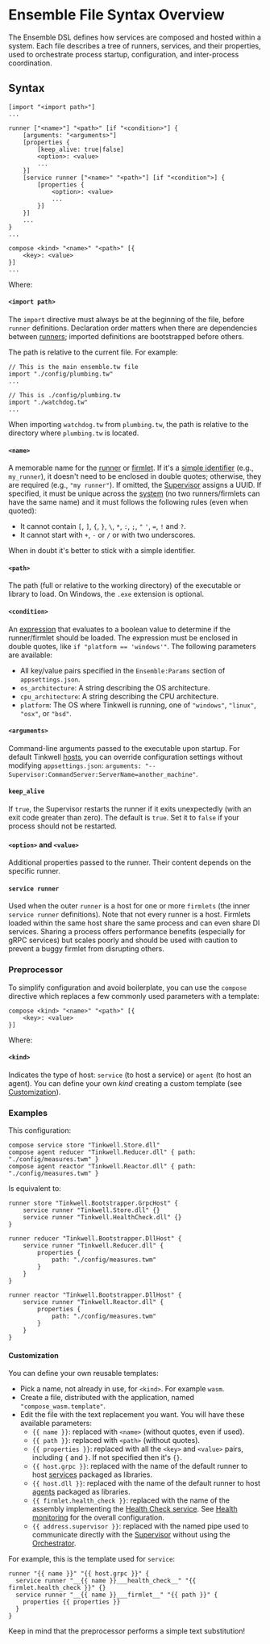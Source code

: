 # Ensemble File Syntax Overview

The Ensemble DSL defines how services are composed and hosted within a system. Each file describes a tree of runners, services, and their properties, used to orchestrate process startup, configuration, and inter-process coordination.

## Syntax

```text
[import "<import path>"]
...

runner ["<name>"] "<path>" [if "<condition>"] {
    [arguments: "<arguments>"]
    [properties {
        [keep_alive: true|false]
        <option>: <value>
        ...
    }]
    [service runner ["<name>" "<path>"] [if "<condition">] {
        [properties {
            <option>: <value>
            ...
        }]
    }]
    ...
}
...

compose <kind> "<name>" "<path>" [{
    <key>: <value>
}]
...
```

Where:

#### `<import path>`

The `import` directive must always be at the beginning of the file, before `runner` definitions. Declaration order matters when there are dependencies between [runners](./Glossary.md#runner); imported definitions are bootstrapped before others.

The path is relative to the current file. For example:

```text
// This is the main ensemble.tw file
import "./config/plumbing.tw"
...

// This is ./config/plumbing.tw
import "./watchdog.tw"
...
```

When importing `watchdog.tw` from `plumbing.tw`, the path is relative to the directory where `plumbing.tw` is located.

#### `<name>`
A memorable name for the [runner](./Glossary.md#runner) or [firmlet](./Glossary.md#firmlet). If it's a [simple identifier](./Glossary.md#simple-identifier) (e.g., `my_runner`), it doesn't need to be enclosed in double quotes; otherwise, they are required (e.g., `"my runner"`). If omitted, the [Supervisor](./Glossary.md#supervisor) assigns a UUID. If specified, it must be unique across the [system](./Glossary.md#system) (no two runners/firmlets can have the same name) and it must follows the following rules (even when quoted):
* It cannot contain `[`, `]`, `{`, `}`, `\`, `*`, `:`, `;`, `"` `'`, `=`, `!` and `?`. 
* It cannot start with `+`, `-` or `/` or with two underscores.

When in doubt it's better to stick with a simple identifier.

#### `<path>`
The path (full or relative to the working directory) of the executable or library to load. On Windows, the `.exe` extension is optional.

#### `<condition>`
An [expression](./Expressions.md) that evaluates to a boolean value to determine if the runner/firmlet should be loaded. The expression must be enclosed in double quotes, like `if "platform == 'windows'"`.
The following parameters are available:
* All key/value pairs specified in the `Ensemble:Params` section of `appsettings.json`.
* `os_architecture`: A string describing the OS architecture.
* `cpu_architecture`: A string describing the CPU architecture.
* `platform`: The OS where Tinkwell is running, one of `"windows"`, `"linux"`, `"osx"`, or `"bsd"`.

#### `<arguments>`
Command-line arguments passed to the executable upon startup. For default Tinkwell [hosts](./Glossary.md#host), you can override configuration settings without modifying `appsettings.json`: `arguments: "--Supervisor:CommandServer:ServerName=another_machine"`.

#### `keep_alive`
If `true`, the Supervisor restarts the runner if it exits unexpectedly (with an exit code greater than zero). The default is `true`. Set it to `false` if your process should not be restarted.

#### `<option>` and `<value>`
Additional properties passed to the runner. Their content depends on the specific runner.

#### `service runner`
Used when the outer `runner` is a host for one or more `firmlets` (the inner `service runner` definitions). Note that not every runner is a host. Firmlets loaded within the same host share the same process and can even share DI services. Sharing a process offers performance benefits (especially for gRPC services) but scales poorly and should be used with caution to prevent a buggy firmlet from disrupting others.

### Preprocessor

To simplify configuration and avoid boilerplate, you can use the `compose` directive which replaces a few commonly used parameters with a template:

```text
compose <kind> "<name>" "<path>" [{
    <key>: <value>
}]
```

Where:

#### `<kind>`

Indicates the type of host: `service` (to host a service) or `agent` (to host an agent). You can define your own _kind_ creating a custom template (see [Customization](#customization)).

### Examples

This configuration:

```text
compose service store "Tinkwell.Store.dll"
compose agent reducer "Tinkwell.Reducer.dll" { path: "./config/measures.twm" }
compose agent reactor "Tinkwell.Reactor.dll" { path: "./config/measures.twm" }
```

Is equivalent to:

```text
runner store "Tinkwell.Bootstrapper.GrpcHost" {
    service runner "Tinkwell.Store.dll" {}
    service runner "Tinkwell.HealthCheck.dll" {}
}

runner reducer "Tinkwell.Bootstrapper.DllHost" {
    service runner "Tinkwell.Reducer.dll" {
        properties {
            path: "./config/measures.twm"
        }
    }
}

runner reactor "Tinkwell.Bootstrapper.DllHost" {
    service runner "Tinkwell.Reactor.dll" {
        properties {
            path: "./config/measures.twm"
        }
    }
}
```

#### Customization

You can define your own reusable templates:

* Pick a name, not already in use, for `<kind>`. For example `wasm`.
* Create a file, distributed with the application, named `"compose_wasm.template"`.
* Edit the file with the text replacement you want. You will have these available parameters:
    * `{{ name }}`: replaced with `<name>` (without quotes, even if used).
    * `{{ path }}`: replaced with `<path>` (without quotes).
    * `{{ properties }}`: replaced with all the `<key>` and `<value>` pairs, including `{` and `}`. If not specified then it's `{}`.
    * `{{ host.grpc }}`: replaced with the name of the default runner to host [services](./Glossary.md#service) packaged as libraries.
    * `{{ host.dll }}`: replaced with the name of the default runner to host [agents](./Glossary.md#agent) packaged as libraries.
    * `{{ firmlet.health_check }}`: replaced with the name of the assembly implementing the [Health Check service](./Glossary.md#health-check-service). See [Health monitoring](./Health-monitoring.md) for the overall configuration.
    * `{{ address.supervisor }}`: replaced with the named pipe used to communicate directly with the [Supervisor](./Glossary.md#supervisor) without using the [Orchestrator](./Glossary.md#orchestrator-service).
    
For example, this is the template used for `service`:

```text
runner "{{ name }}" "{{ host.grpc }}" {
  service runner "__{{ name }}___health_check__" "{{ firmlet.health_check }}" {}
  service runner "__{{ name }}___firmlet__" "{{ path }}" {
    properties {{ properties }}
  }
}
```

Keep in mind that the preprocessor performs a simple text substitution!